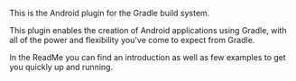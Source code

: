 This is the Android plugin for the Gradle build system.

This plugin enables the creation of Android applications using Gradle, with all of the power and flexibility you've come to expect from Gradle.

In the ReadMe you can find an introduction as well as few examples to get you quickly up and running.
